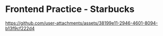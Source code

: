 # Frontend Practice - Starbucks



https://github.com/user-attachments/assets/38199e11-2946-4601-8094-b13f9cf222d4

